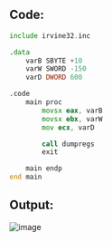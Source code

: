 ## Code:

```asm
include irvine32.inc

.data
	varB SBYTE +10
	varW SWORD -150
	varD DWORD 600

.code
	main proc
		movsx eax, varB
		movsx ebx, varW
		mov ecx, varD

		call dumpregs
		exit

	main endp
end main
```

## Output:

![image](https://github.com/user-attachments/assets/1e2cc873-68fb-40c5-ba85-1ea5428b0c49)
